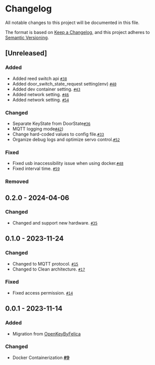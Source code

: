 # Changelog

All notable changes to this project will be documented in this file.

The format is based on [Keep a Changelog](https://keepachangelog.com/en/1.0.0/),
and this project adheres to [Semantic Versioning](https://semver.org/spec/v2.0.0.html).

## [Unreleased]

### Added
- Added reed switch api [`#38`](https://github.com/niwaniwa/Sakura-Pi-Node/issues/38)
- Added door_switch_state_request setting(env) [`#40`](https://github.com/niwaniwa/Sakura-Pi-Node/issues/40)
- Added dev container setting. [`#43`](https://github.com/niwaniwa/Sakura-Pi-Node/issues/45)
- Added network setting. [`#46`](https://github.com/niwaniwa/Sakura-Pi-Node/issues/47)
- Added network setting. [`#54`](https://github.com/niwaniwa/Sakura-Pi-Node/issues/54)

### Changed
- Separate KeyState from DoorState[`#36`](https://github.com/niwaniwa/Sakura-Pi-Node/issues/36)
- MQTT logging mode[`#42`](https://github.com/niwaniwa/Sakura-Pi-Node/issues/44))
- Change hard-coded values to config file.[`#33`](https://github.com/niwaniwa/Sakura-Pi-Node/pull/51)
- Organize debug logs and optimize servo control.[`#52`](https://github.com/niwaniwa/Sakura-Pi-Node/pull/52)

### Fixed
- Fixed usb inaccessibility issue when using docker.[`#48`](https://github.com/niwaniwa/Sakura-Pi-Node/issues/48)
- Fixed interval time. [`#59`](https://github.com/niwaniwa/Sakura-Pi-Node/issues/59)

### Removed

## 0.2.0 - 2024-04-06
### Changed
- Changed and support new hardware. [`#35`](https://github.com/niwaniwa/Sakura-Pi-Node/issues/35)

## 0.1.0 - 2023-11-24
### Changed
- Changed to MQTT protocol. [`#15`](https://github.com/niwaniwa/Sakura-Pi-Node/issues/15)
- Changed to Clean architecture. [`#17`](https://github.com/niwaniwa/Sakura-Pi-Node/issues/17)

### Fixed
- Fixed access permission. [`#14`](https://github.com/niwaniwa/Sakura-Pi-Node/issues/14)

## 0.0.1 - 2023-11-14
### Added
- Migration from [OpenKeyByFelica](https://github.com/niwaniwa?tab=repositories)

### Changed
- Docker Containerization [**#9**](https://github.com/niwaniwa/Sakura-Pi-Node/issues/9)
